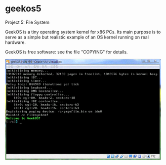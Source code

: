 # geekos5
Project 5: File System

GeekOS is a tiny operating system kernel for x86 PCs.  Its main purpose
is to serve as a simple but realistic example of an OS kernel running
on real hardware.  

GeekOS is free software: see the file "COPYING" for details.

![alt tag](https://github.com/sinabeuro/geekos5/blob/master/geekos0.GIF?raw=true)
